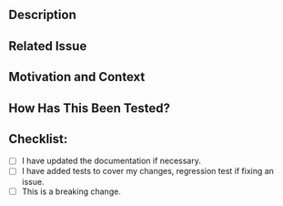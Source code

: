 <!--- Provide a general summary of your changes in the Title above -->
<!--- We are using semantinc pull request to make our lives easier -->
<!--- Please use prefixes for the title and use ! before : if breaking like below -->
<!--- build: ci: docs: feat: perf: refactor: fix: style: test: refactor!: -->

## Description
<!--- Describe your changes in detail -->

## Related Issue
<!--- This project only accepts pull requests related to open issues -->
<!--- If suggesting a new feature or change, please discuss it in an issue first -->
<!--- If fixing a bug, there should be an issue describing it with steps to reproduce -->
<!--- Please link to the issue below using keyword like: Fixes: #0 -->

## Motivation and Context
<!--- Why is this change required? What problem does it solve? -->

## How Has This Been Tested?
<!--- Please describe in detail how you tested your changes. -->
<!--- Include details of your testing environment, and the tests you ran to -->
<!--- see how your change affects other areas of the code, etc. -->

## Checklist:
<!--- Go over all the following points, and put an `x` in all the boxes that apply. -->
<!--- If you're unsure about any of these, don't hesitate to ask. We're here to help! -->
- [ ] I have updated the documentation if necessary.
- [ ] I have added tests to cover my changes, regression test if fixing an issue.
- [ ] This is a breaking change.
